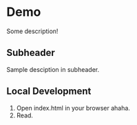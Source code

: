 # Demo

Some description!

## Subheader

Sample desciption in subheader.


## Local Development 

1. Open index.html in your browser ahaha.
2. Read.